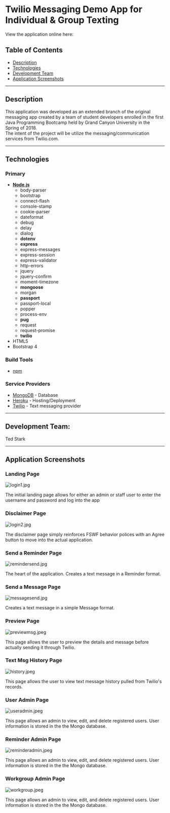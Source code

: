 # Twilio Messaging Demo App for Individual & Group Texting

View the application online here: <br>

## Table of Contents

- [Description](#description)
- [Technologies](#technologies)
- [Development Team](#development-team)
- [Application Screenshots](#application-screenshots)

---
## Description
This application was developed as an extended branch of the original messaging app created by a team of student developers enrolled in the first Java Programming Bootcamp held by Grand Canyon University in the Spring of 2018.<br>
The intent of the project will be utilize the messaging/communication services from Twilio.com.<br>

---
## Technologies

### Primary
- [**Node.js**](https://nodejs.org/en/)
    - body-parser
    - bootstrap
    - connect-flash
    - console-stamp
    - cookie-parser
    - dateformat
    - debug
    - delay
    - dialog
    - **dotenv**
    - **express**
    - express-messages
    - express-session
    - express-validator
    - http-errors
    - jquery
    - jquery-confirm
    - moment-timezone
    - **mongoose**
    - morgan
    - **passport**
    - passport-local
    - popper
    - process-env
    - **pug**
    - request
    - request-promise
    - **twilio**
- HTML5
- Bootstrap 4
    
### Build Tools
- [npm](https://www.npmjs.com/)

### Service Providers
- [MongoDB](https://www.mongodb.com/) - Database
- [Heroku](https://www.heroku.com/) - Hosting/Deployment
- [Twilio](https://www.twilio.com/) - Text messaging provider

---
## Development Team:<br>

Ted Stark

---
## Application Screenshots

### **Landing Page**

![login1.jpg](/screenshots/login1.jpg)

The initial landing page allows for either an admin or staff user to enter the username and password and log into the app

### **Disclaimer Page**

![login2.jpg](/screenshots/login2.jpg)

The disclaimer page simply reinforces FSWF behavior polices with an Agree button to move into the actual application.

### **Send a Reminder Page**

![remindersend.jpg](/screenshots/remindersend.jpg)

The heart of the application. Creates a text message in a Reminder format.

### **Send a Message Page**

![messagesend.jpg](/screenshots/messagesend.jpg)

Creates a text message in a simple Message format.

### **Preview Page**

![previewmsg.jpeg](/screenshots/previewmsg.jpg)

This page allows the user to preview the details and message before actually sending it through Twilio.

### **Text Msg History Page**

![history.jpeg](/screenshots/history.jpg)

This page allows the user to view text message history pulled from Twilio's records.

### **User Admin Page**

![useradmin.jpeg](/screenshots/useradmin.jpg)

This page allows an admin to view, edit, and delete registered users. User information is stored in the the Mongo database.

### **Reminder Admin Page**

![reminderadmin.jpeg](/screenshots/reminderadmin.jpg)

This page allows an admin to view, edit, and delete registered users. User information is stored in the the Mongo database.

### **Workgroup Admin Page**

![workgroup.jpeg](/screenshots/workgroup.jpg)

This page allows an admin to view, edit, and delete registered users. User information is stored in the the Mongo database.


